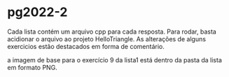 # pg2022-2

Cada lista contém um arquivo cpp para cada resposta. Para rodar, basta acidionar o arquivo ao projeto HelloTriangle.
As alterações de alguns exercicios estão destacados em forma de comentário.

a imagem de base para o exercício 9 da lista1 está dentro da pasta da lista em formato PNG.
